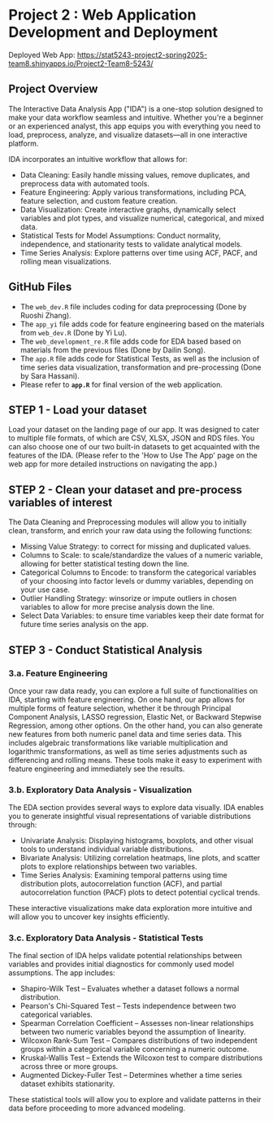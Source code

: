# Project 2 : Web Application Development and Deployment

Deployed Web App: https://stat5243-project2-spring2025-team8.shinyapps.io/Project2-Team8-5243/

## Project Overview

The Interactive Data Analysis App ("IDA") is a one-stop solution designed to make your data workflow seamless and intuitive. Whether you're a beginner or an experienced analyst, this app equips you with everything you need to load, preprocess, analyze, and visualize datasets—all in one interactive platform.

IDA incorporates an intuitive workflow that allows for:
  -   Data Cleaning: Easily handle missing values, remove duplicates, and preprocess data with automated tools.
  -   Feature Engineering: Apply various transformations, including PCA, feature selection, and custom feature creation.
  -   Data Visualization: Create interactive graphs, dynamically select variables and plot types, and visualize numerical, categorical, and mixed data.
  -   Statistical Tests for Model Assumptions: Conduct normality, independence, and stationarity tests to validate analytical models.
  -   Time Series Analysis: Explore patterns over time using ACF, PACF, and rolling mean visualizations.

## GitHub Files
* The `web_dev.R` file includes coding for data preprocessing (Done by Ruoshi Zhang).
* The `app_yi` file adds code for feature engineering based on the materials from `web_dev.R` (Done by Yi Lu).
* The `web_development_re.R` file adds code for EDA based based on materials from the previous files (Done by Dailin Song).
* The `app.R` file adds code for Statistical Tests, as well as the inclusion of time series data visualization, transformation and pre-processing (Done by Sara Hassani).
* Please refer to **`app.R`** for final version of the web application.

## STEP 1 - Load your dataset

Load your dataset on the landing page of our app. It was designed to cater to multiple file formats, of which are CSV, XLSX, JSON and RDS files. You can also choose one of our two built-in datasets to get acquainted with the features of the IDA.
(Please refer to the 'How to Use The App' page on the web app for more detailed instructions on navigating the app.)

## STEP 2 - Clean your dataset and pre-process variables of interest

The Data Cleaning and Preprocessing modules will allow you to initially clean, transform, and enrich your raw data using the following functions:
  -   Missing Value Strategy: to correct for missing and duplicated values.
  -   Columns to Scale: to scale/standardize the values of a numeric variable, allowing for better statistical testing down the line.
  -   Categorical Columns to Encode: to transform the categorical variables of your choosing into factor levels or dummy variables, depending on your use case.
  -   Outlier Handling Strategy: winsorize or impute outliers in chosen variables to allow for more precise analysis down the line.
  - Select Data Variables: to ensure time variables keep their date format for future time series analysis on the app.
  
## STEP 3 - Conduct Statistical Analysis

### 3.a. Feature Engineering

Once your raw data ready, you can explore a full suite of functionalities on IDA, starting with feature engineering.
On one hand, our app allows for multiple forms of feature selection, whether it be through Principal Component Analysis, LASSO regression, Elastic Net, or Backward Stepwise Regression, among other options.
On the other hand, you can also generate new features from both numeric panel data and time series data. This includes algebraic transformations like variable multiplication and logarithmic transformations, as well as time series adjustments such as differencing and rolling means. These tools make it easy to experiment with feature engineering and immediately see the results.

### 3.b. Exploratory Data Analysis - Visualization

The EDA section provides several ways to explore data visually. IDA enables you to generate insightful visual representations of variable distributions through:
  -   Univariate Analysis: Displaying histograms, boxplots, and other visual tools to understand individual variable distributions.
  -   Bivariate Analysis: Utilizing correlation heatmaps, line plots, and scatter plots to explore relationships between two variables.
  -   Time Series Analysis: Examining temporal patterns using time distribution plots, autocorrelation function (ACF), and partial autocorrelation function (PACF) plots to detect potential cyclical trends.
  
These interactive visualizations make data exploration more intuitive and will allow you to uncover key insights efficiently.

### 3.c. Exploratory Data Analysis - Statistical Tests

The final section of IDA helps validate potential relationships between variables and provides initial diagnostics for commonly used model assumptions. The app includes:
  -   Shapiro-Wilk Test – Evaluates whether a dataset follows a normal distribution.
  -   Pearson's Chi-Squared Test – Tests independence between two categorical variables.
  -   Spearman Correlation Coefficient – Assesses non-linear relationships between two numeric variables beyond the assumption of linearity.
  -   Wilcoxon Rank-Sum Test – Compares distributions of two independent groups within a categorical variable concerning a numeric outcome.
  -   Kruskal-Wallis Test – Extends the Wilcoxon test to compare distributions across three or more groups.
  -   Augmented Dickey-Fuller Test – Determines whether a time series dataset exhibits stationarity.
  
These statistical tools will allow you to explore and validate patterns in their data before proceeding to more advanced modeling.


